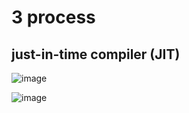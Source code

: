 # 3 process 
## just-in-time compiler (JIT)

![image](https://github.com/Ayamohamed0101/Public-Notes-/assets/152428721/9f4127cc-74e2-4368-926c-39f446168ffb)



![image](https://github.com/Ayamohamed0101/Public-Notes-/assets/152428721/ef2c0a1f-acf2-421e-b6bd-3533ac548eb1)
